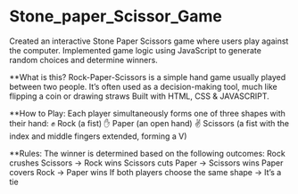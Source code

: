 # Stone_paper_Scissor_Game
Created an interactive Stone Paper Scissors game where users play against the computer. Implemented game  logic using JavaScript to generate random choices and determine winners.

**What is this?
    Rock-Paper-Scissors is a simple hand game usually played between two people. It’s often used as a decision-making tool, much like flipping a coin or drawing straws
    Built with HTML, CSS & JAVASCRIPT.

**How to Play:
    Each player simultaneously forms one of three shapes with their hand:
        ✊ Rock (a fist)
        ✋ Paper (an open hand)
        ✌️ Scissors (a fist with the index and middle fingers extended, forming a V)
                
**Rules:
    The winner is determined based on the following outcomes:
        Rock crushes Scissors → Rock wins
        Scissors cuts Paper → Scissors wins
        Paper covers Rock → Paper wins
        If both players choose the same shape → It’s a tie
                
